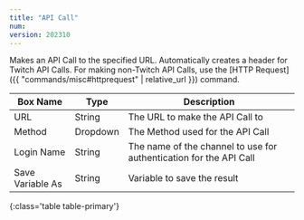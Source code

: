 ```yaml
---
title: "API Call"
num: 
version: 202310
---
```


Makes an API Call to the specified URL. Automatically creates a header for Twitch API Calls.
For making non-Twitch API Calls, use the [HTTP Request]({{ "commands/misc#httprequest" | relative_url }}) command.

| Box Name | Type | Description | 
|-------|--------|--------
URL|String|The URL to make the API Call to
Method|Dropdown|The Method used for the API Call
Login Name|String|The name of the channel to use for authentication for the API Call
Save Variable As|String|Variable to save the result
{:class='table table-primary'}
